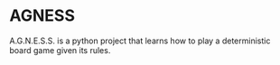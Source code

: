 # AGNESS
A.G.N.E.S.S. is a python project that learns how to play a deterministic board game given its rules.
